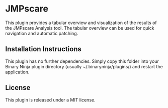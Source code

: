 # JMPscare

This plugin provides a tabular overview and visualization of the results of the JMPscare Analysis tool. The tabular overview can be used for quick navigation and automatic patching. 

## Installation Instructions
This plugin has no further dependencies.
Simply copy this folder into your Binary Ninja plugin directory (usually ~/.binaryninja/plugins/) and restart the application.

## License
This plugin is released under a MIT license.
